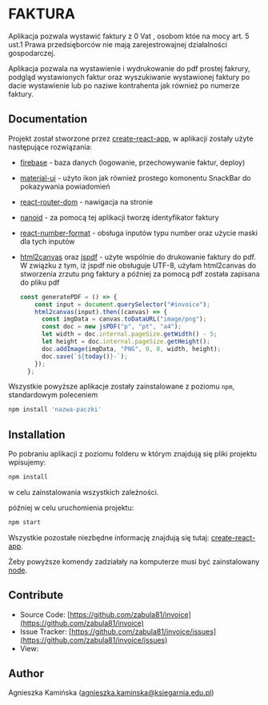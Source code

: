 # FAKTURA

Aplikacja pozwala wystawić faktury z 0 Vat , osobom któe na mocy art. 5 ust.1 Prawa przedsięborców nie mają zarejestrowajnej działalności gospodarczej.

Aplikacja pozwala na wystawienie i wydrukowanie do pdf prostej fakrury, podgląd wystawionych faktur oraz wyszukiwanie wystawionej faktury po dacie wystawienie lub po naziwe kontrahenta jak również po numerze faktury.

## Documentation

Projekt został stworzone przez [create-react-app](https://github.com/facebook/create-react-app), w aplikacji zostały użyte następujące rozwiązania:

* [firebase](https://www.npmjs.com/package/firebase) - baza danych (logowanie, przechowywanie faktur, deploy)
* [material-ui](https://material-ui.com/) - użyto ikon jak również prostego komonentu SnackBar do pokazywania powiadomień
* [react-router-dom](https://reactrouter.com/web/guides/quick-start) - nawigacja na stronie
* [nanoid](https://www.npmjs.com/package/nanoid) - za pomocą tej aplikacji tworzę identyfikator faktury
* [react-number-format](https://www.npmjs.com/package/react-number-format) - obsługa inputów typu number oraz użycie maski dla tych inputów
* [html2canvas](https://www.npmjs.com/package/html2canvas) oraz [jspdf](https://www.npmjs.com/package/jspdf) - użyte wspólnie do drukowanie faktury do pdf. W związku z tym, iż jspdf nie obsługuje UTF-8, użyłam html2canvas do stworzenia zrzutu png faktury a później za pomocą pdf została zapisana do pliku pdf
  
  ```javascript
  const generatePDF = () => {
      const input = document.querySelector("#invoice");
      html2canvas(input).then((canvas) => {
        const imgData = canvas.toDataURL("image/png");
        const doc = new jsPDF("p", "pt", "a4");
        let width = doc.internal.pageSize.getWidth() - 5;
        let height = doc.internal.pageSize.getHeight();
        doc.addImage(imgData, "PNG", 0, 0, width, height);
        doc.save(`${today()}-`);
      });
    };
  ```

Wszystkie powyższe aplikacje zostały zainstalowane z poziomu `npm`, standardowym poleceniem

```javascript
npm install 'nazwa-paczki'
```

## Installation

Po pobraniu aplikacji z poziomu folderu w którym znajdują się pliki projektu wpisujemy:

```javascript
npm install
```

w celu zainstalowania wszystkich zależności.

później w celu uruchomienia projektu:

```javascript
npm start
```

Wszystkie pozostałe niezbędne informację znajdują się tutaj: [create-react-app](https://github.com/facebook/create-react-app).

Żeby powyższe komendy zadziałały na komputerze musi być zainstalowany [node](https://nodejs.org/en/).

## Contribute

* Source Code:  [https://github.com/zabula81/invoice](https://github.com/zabula81/invoice)
* Issue Tracker:  [https://github.com/zabula81/invoice/issues](https://github.com/zabula81/invoice/issues)
* View: 

## Author

Agnieszka Kamińska (agnieszka.kaminska@ksiegarnia.edu.pl)
